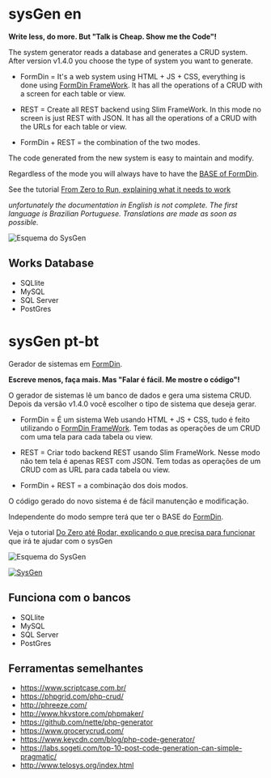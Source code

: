 # sysGen en

**Write less, do more. But "Talk is Cheap. Show me the Code"!** 

The system generator reads a database and generates a CRUD system. After version v1.4.0 you choose the type of system you want to generate.

* FormDin = It's a web system using HTML + JS + CSS, everything is done using [FormDin FrameWork](https://github.com/bjverde/formDin). It has all the operations of a CRUD with a screen for each table or view.

* REST = Create all REST backend using Slim FrameWork. In this mode no screen is just REST with JSON. It has all the operations of a CRUD with the URLs for each table or view.

* FormDin + REST = the combination of the two modes.

The code generated from the new system is easy to maintain and modify.

Regardless of the mode you will always have to have the [BASE of FormDin](https://github.com/bjverde/formDin).

See the tutorial [From Zero to Run, explaining what it needs to work](https://translate.googleusercontent.com/translate_c?depth=1&hl=pt-BR&rurl=translate.google.com.br&sl=pt-BR&sp=nmt4&tl=en&u=https://github.com/bjverde/sysgen/wiki/Do-Zero-at%25C3%25A9-Rodar&xid=17259,15700022,15700186,15700190,15700253,15700256,15700259&usg=ALkJrhji6I_1MZNkeaCFikC4QZpRwb0Cww)

*unfortunately the documentation in English is not complete. The first language is Brazilian Portuguese. Translations are made as soon as possible.*

![Esquema do SysGen](https://raw.githubusercontent.com/bjverde/sysgen/master/images/2-code-gen-database-first.png)

## Works Database
* SQLlite
* MySQL
* SQL Server
* PostGres

# sysGen pt-bt

Gerador de sistemas em [FormDin](https://github.com/bjverde/formDin).

**Escreve menos, faça mais. Mas "Falar é fácil. Me mostre o código"!** 

O gerador de sistemas lê um banco de dados e gera uma sistema CRUD. Depois da versão v1.4.0 você escolher o tipo de sistema que deseja gerar.

* FormDin =  É um sistema Web usando HTML + JS + CSS, tudo é feito utilizando o  [FormDin FrameWork](https://github.com/bjverde/formDin). Tem todas as operações de um CRUD com uma tela para cada tabela ou view.

* REST = Criar todo backend REST usando Slim FrameWork. Nesse modo não tem tela é apenas REST com JSON. Tem todas as operações de um CRUD com as URL para cada tabela ou view.

* FormDin + REST = a combinação dos dois modos.

O código gerado do novo sistema é de fácil manutenção e modificação.

Independente do modo sempre terá que ter o BASE do [FormDin](https://github.com/bjverde/formDin).

Veja o tutorial [Do Zero até Rodar, explicando o que precisa para funcionar](https://github.com/bjverde/sysgen/wiki/Do-Zero-at%C3%A9-Rodar) que irá te ajudar com o sysGen

![Esquema do SysGen](https://raw.githubusercontent.com/bjverde/sysgen/master/images/2-code-gen-database-first.png)


[![SysGen](http://img.youtube.com/vi/GdPEt5H6l_Q/0.jpg)](http://www.youtube.com/watch?v=GdPEt5H6l_Q "SysGen vídeo no Youtube")

## Funciona com o bancos
* SQLlite
* MySQL
* SQL Server
* PostGres

## Ferramentas semelhantes
* https://www.scriptcase.com.br/
* https://phpgrid.com/php-crud/
* http://phreeze.com/
* http://www.hkvstore.com/phpmaker/
* https://github.com/nette/php-generator
* https://www.grocerycrud.com/
* https://www.keycdn.com/blog/php-code-generator/
* https://labs.sogeti.com/top-10-post-code-generation-can-simple-pragmatic/
* http://www.telosys.org/index.html
